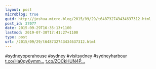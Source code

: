 ```yaml
---
layout: post
microblog: true
guid: http://joshua.micro.blog/2015/09/29/t648732743434637312.html
post_id: 37077
date: 2015-09-29T16:35:13+1100
lastmod: 2019-07-30T17:41:27+1100
type: post
url: /2015/09/29/t648732743434637312.html
---
```

#sydneyoperahouse #sydney #visitsydney #sydneyharbour [t.co/Ha0qv6ymm...](http://t.co/Ha0qv6ymmw) [t.co/ZOCkHUN4P...](http://t.co/ZOCkHUN4PU)
